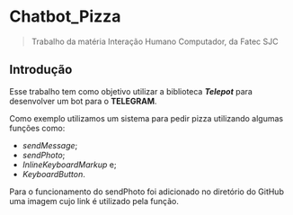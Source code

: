 # Chatbot_Pizza
>Trabalho da matéria Interação Humano Computador, da Fatec SJC

## Introdução

Esse trabalho tem como objetivo utilizar a biblioteca **_Telepot_** para desenvolver um bot para o **TELEGRAM**.

Como exemplo utilizamos um sistema para pedir pizza utilizando algumas funções como:
* _sendMessage_;
* _sendPhoto_;
* _InlineKeyboardMarkup_ e;
* _KeyboardButton_. 

Para o funcionamento do sendPhoto foi adicionado no diretório do GitHub uma imagem cujo link é utilizado pela função.
